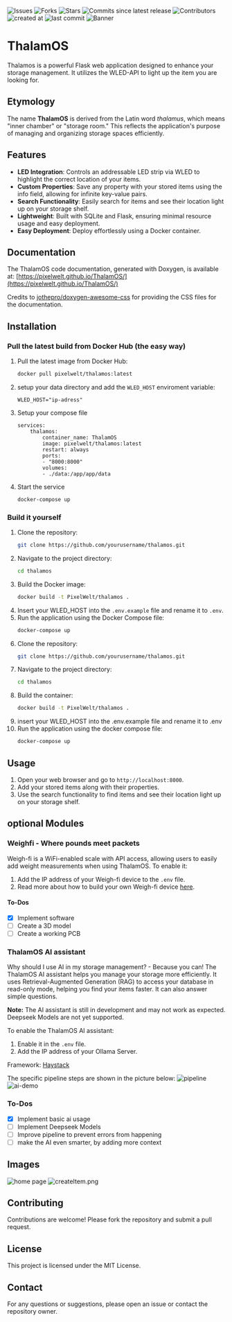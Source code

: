 ![Issues](https://img.shields.io/github/issues/PixelWelt/ThalamOS)
![Forks](https://img.shields.io/github/forks/PixelWelt/ThalamOS)
![Stars](https://img.shields.io/github/stars/PixelWelt/ThalamOS)
![Commits since latest release](https://img.shields.io/github/commits-since/PixelWelt/ThalamOS/latest)
![Contributors](https://img.shields.io/github/contributors/PixelWelt/ThalamOS)
![created at](https://img.shields.io/github/created-at/PixelWelt/ThalamOS)
![last commit](https://img.shields.io/github/last-commit/PixelWelt/ThalamOS)
![Banner](img/banner.png)
# ThalamOS
Thalamos is a powerful Flask web application designed to enhance your storage management. It utilizes the WLED-API to light up the item you are looking for.
## Etymology

The name **ThalamOS** is derived from the Latin word *thalamus*, which means "inner chamber" or "storage room." This reflects the application's purpose of managing and organizing storage spaces efficiently.
## Features

- **LED Integration**: Controls an addressable LED strip via WLED to highlight the correct location of your items.
- **Custom Properties**: Save any property with your stored items using the info field, allowing for infinite key-value pairs.
- **Search Functionality**: Easily search for items and see their location light up on your storage shelf.
- **Lightweight**: Built with SQLite and Flask, ensuring minimal resource usage and easy deployment.
- **Easy Deployment**: Deploy effortlessly using a Docker container.

## Documentation
The ThalamOS code documentation, generated with Doxygen, is available at: [https://pixelwelt.github.io/ThalamOS/](https://pixelwelt.github.io/ThalamOS/)

Credits to [jothepro/doxygen-awesome-css](https://github.com/jothepro/doxygen-awesome-css) for providing the CSS files for the documentation.

## Installation
### Pull the latest build from Docker Hub (the easy way)

1. Pull the latest image from Docker Hub:
    ```bash
    docker pull pixelwelt/thalamos:latest
    ```
2. setup your data directory and add  the `WLED_HOST` enviroment variable:
    ```/data/.env
    WLED_HOST="ip-adress"
    ```
3. Setup your compose file
    ```docker-compose
    services:
        thalamos:
            container_name: ThalamOS
            image: pixelwelt/thalamos:latest
            restart: always
            ports:
            - "8000:8000"
            volumes:
            - ./data:/app/app/data
    ```
4. Start the service
    ```bash
    docker-compose up
    ```
### Build it yourself

1. Clone the repository:
    ```bash
    git clone https://github.com/yourusername/thalamos.git
    ```
2. Navigate to the project directory:
    ```bash
    cd thalamos
    ```
3. Build the Docker image:
    ```bash
    docker build -t PixelWelt/thalamos .
    ```
4. Insert your WLED_HOST into the `.env.example` file and rename it to `.env`.
5. Run the application using the Docker Compose file:
    ```bash
    docker-compose up
    ```
1. Clone the repository:
    ```bash
    git clone https://github.com/yourusername/thalamos.git
    ```
2. Navigate to the project directory:
    ```bash
    cd thalamos
    ```
3. Build the container:
    ```bash
    docker build -t PixelWelt/thalamos .
    ```
4. insert your WLED_HOST into the .env.example file and rename it to .env
5. Run the application using the docker compose file:
    ```bash
    docker-compose up
    ```

## Usage

1. Open your web browser and go to `http://localhost:8000`.
2. Add your stored items along with their properties.
3. Use the search functionality to find items and see their location light up on your storage shelf.

## optional Modules
### Weighfi - Where pounds meet packets
Weigh-fi is a WiFi-enabled scale with API access, allowing users to easily add weight measurements when using ThalamOS. To enable it:

1. Add the IP address of your Weigh-fi device to the `.env` file.
2. Read more about how to build your own Weigh-fi device [here](https://github.com/PixelWelt/Weigh-fi).

#### To-Dos
- [x] Implement software
- [ ] Create a 3D model
- [ ] Create a working PCB

### ThalamOS AI assistant
Why should I use AI in my storage management? - Because you can!
The ThalamOS AI assistant helps you manage your storage more efficiently. It uses Retrieval-Augmented Generation (RAG) to access your database in read-only mode, helping you find your items faster. It can also answer simple questions.

**Note:** The AI assistant is still in development and may not work as expected. Deepseek Models are not yet supported.

To enable the ThalamOS AI assistant:
1. Enable it in the `.env` file.
2. Add the IP address of your Ollama Server.

Framework: [Haystack](https://github.com/deepset-ai/haystack)

The specific pipeline steps are shown in the picture below:
![pipeline](img/pipeline.png)
![ai-demo](img/ai-demo.png)
### To-Dos
- [x] Implement basic ai usage
- [ ] Implement Deepseek Models
- [ ] Improve pipeline to prevent errors from happening
- [ ] make the AI even smarter, by adding more context

## Images
![home page](img/home-page.png)
![createItem.png](img/createItem.png)
## Contributing

Contributions are welcome! Please fork the repository and submit a pull request.

## License

This project is licensed under the MIT License.

## Contact

For any questions or suggestions, please open an issue or contact the repository owner.
